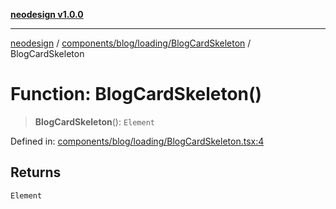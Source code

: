 [**neodesign v1.0.0**](../../../../../README.md)

***

[neodesign](../../../../../modules.md) / [components/blog/loading/BlogCardSkeleton](../README.md) / BlogCardSkeleton

# Function: BlogCardSkeleton()

> **BlogCardSkeleton**(): `Element`

Defined in: [components/blog/loading/BlogCardSkeleton.tsx:4](https://github.com/mladjom/neodesign/blob/12ebc446849a001345c104056aef95c6372b148e/components/blog/loading/BlogCardSkeleton.tsx#L4)

## Returns

`Element`
